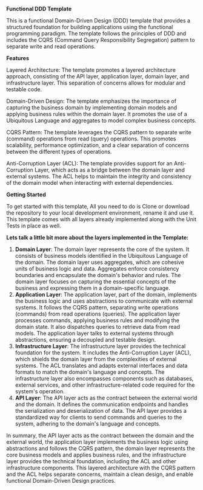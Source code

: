 **Functional DDD Template**

This is a functional Domain-Driven Design (DDD) template that provides a structured foundation for building applications using the functional programming paradigm. The template follows the principles of DDD and includes the CQRS (Command Query Responsibility Segregation) pattern to separate write and read operations.

**Features**

Layered Architecture: The template promotes a layered architecture approach, consisting of the API layer, application layer, domain layer, and infrastructure layer. This separation of concerns allows for modular and testable code.

Domain-Driven Design: The template emphasizes the importance of capturing the business domain by implementing domain models and applying business rules within the domain layer. It promotes the use of a Ubiquitous Language and aggregates to model complex business concepts.

CQRS Pattern: The template leverages the CQRS pattern to separate write (command) operations from read (query) operations. This promotes scalability, performance optimization, and a clear separation of concerns between the different types of operations.

Anti-Corruption Layer (ACL): The template provides support for an Anti-Corruption Layer, which acts as a bridge between the domain layer and external systems. The ACL helps to maintain the integrity and consistency of the domain model when interacting with external dependencies.

**Getting Started**

To get started with this template, All you need to do is Clone or download the repository to your local development environment, rename it and use it. This template comes with all layers already implemented along with the Unit Tests in place as well.

**Lets talk a little bit more about the layers implemented in the Template:**

1. **Domain Layer**: The domain layer represents the core of the system. It consists of business models identified in the Ubiquitous Language of the domain. The domain layer uses aggregates, which are cohesive units of business logic and data. Aggregates enforce consistency boundaries and encapsulate the domain's behavior and rules. The domain layer focuses on capturing the essential concepts of the business and expressing them in a domain-specific language.
2. **Application Layer**: The application layer, part of the domain, implements the business logic and uses abstractions to communicate with external systems. It follows the CQRS pattern, separating write operations (commands) from read operations (queries). The application layer processes commands, applying business rules and modifying the domain state. It also dispatches queries to retrieve data from read models. The application layer talks to external systems through abstractions, ensuring a decoupled and testable design.
3. **Infrastructure Layer**: The infrastructure layer provides the technical foundation for the system. It includes the Anti-Corruption Layer (ACL), which shields the domain layer from the complexities of external systems. The ACL translates and adapts external interfaces and data formats to match the domain's language and concepts. The infrastructure layer also encompasses components such as databases, external services, and other infrastructure-related code required for the system's operation.
4. **API Layer**: The API layer acts as the contract between the external world and the domain. It defines the communication endpoints and handles the serialization and deserialization of data. The API layer provides a standardized way for clients to send commands and queries to the system, adhering to the domain's language and concepts.

In summary, the API layer acts as the contract between the domain and the external world, the application layer implements the business logic using abstractions and follows the CQRS pattern, the domain layer represents the core business models and applies business rules, and the infrastructure layer provides the technical foundation, including the ACL and other infrastructure components. This layered architecture with the CQRS pattern and the ACL helps separate concerns, maintain a clean design, and enable functional Domain-Driven Design practices.
